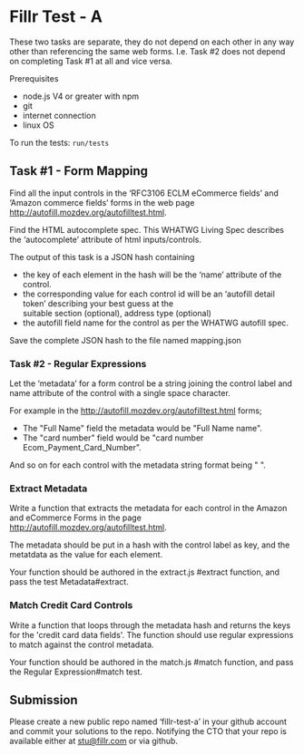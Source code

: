 # Fillr Test - A

These two tasks are separate, they do not depend on each other in any way other than referencing the same web forms. I.e. Task #2 does not depend on completing Task #1 at all and vice versa.

Prerequisites 

- node.js V4 or greater with npm
- git
- internet connection
- linux OS

To run the tests: `run/tests`

## Task #1 - Form Mapping

Find all the input controls in the ‘RFC3106 ECLM eCommerce fields’ and ‘Amazon commerce fields’ forms in the web page http://autofill.mozdev.org/autofilltest.html.

Find the HTML autocomplete spec.  This WHATWG Living Spec describes the ‘autocomplete’ attribute of html inputs/controls.

The output of this task is a JSON hash containing

- the key of each element in the hash will be the ‘name’ attribute of the control. 
- the corresponding value for each control id will be an ‘autofill detail token’ describing your best guess at the   
    suitable section (optional), address type (optional)
- the autofill field name for the control as per the WHATWG autofill spec.

Save the complete JSON hash to the file named mapping.json

### Task #2 - Regular Expressions

Let the ‘metadata’ for a form control be a string joining the control label and name attribute of the control with a single space character.

For example in the http://autofill.mozdev.org/autofilltest.html forms; 

- The "Full Name" field the metadata would be "Full Name name". 
- The "card number" field would be "card number Ecom_Payment_Card_Number". 

And so on for each control with the metadata string format being "<label> <name>".

### Extract Metadata

Write a function that extracts the metadata for each control in the Amazon and eCommerce Forms in the page http://autofill.mozdev.org/autofilltest.html.

The metadata should be put in a hash with the control label as key, and the metatdata as the value for each element.

Your function should be authored in the extract.js #extract function, and pass the test Metadata#extract.

### Match Credit Card Controls

Write a function that loops through the metadata hash and returns the keys for the 'credit card data fields'.  The function should use regular expressions to match against the control metadata.

Your function should be authored in the match.js #match function, and pass the Regular Expression#match test.

## Submission

Please create a new public repo named ‘fillr-test-a’ in your github account and commit your solutions to the repo. Notifying the CTO that your repo is available either at stu@fillr.com or via github.
